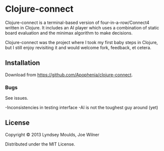 # Clojure-connect

Clojure-connect is a terminal-based version of four-in-a-row/Connect4 written in Clojure. It includes an AI player which uses a combination of static board evaluation and the minimax algorithm to make decisions.

Clojure-connect was the project where I took my first baby steps in Clojure, but I still enjoy revisiting it and would welcome fork, feedback, et cetera.

## Installation

Download from https://github.com/Apophenia/clojure-connect.

### Bugs
See issues.

-Inconsistencies in testing interface
-AI is not the toughest guy around (yet)

## License

Copyright © 2013 Lyndsey Moulds, Joe Wilner

Distributed under the MIT License.
